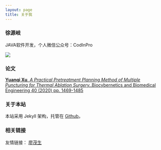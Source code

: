```yaml
---
layout: page
title: 关于我 
---
```


### 徐源岐

JAVA软件开发，个人微信公众号：CodInPro

![](http://qmayg341y.hn-bkt.clouddn.com/Fm-nHWPHYybVVTVsebhNWm2Ra0HX)

### 论文

[__Yuanqi Xu__. _A Practical Pretreatment Planning Method of Multiple Puncturing for Thermal Ablation Surgery._.Biocybernetics and Biomedical Engineering 40 (2020) pp. 1469-1485](https://www.sciencedirect.com/science/article/abs/pii/S020852162030098X?via%3Dihub)

### 关于本站

本站采用 Jekyll 架构，托管在 [Github](https://github.com/chrisxyq/chrisxyq.github.io.git)。

### 相关链接

友情链接： [廖茂生](https://blog.bobliao.xyz/)



